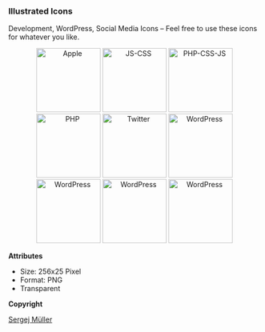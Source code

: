 ### Illustrated Icons

Development, WordPress, Social Media Icons – Feel free to use these icons for whatever you like.


<p align="center">
    <img width="128" height="128" src="https://raw.githubusercontent.com/sergejmueller/icons/master/icons/apple.png" alt="Apple" />
    <img width="128" height="128" src="https://raw.githubusercontent.com/sergejmueller/icons/master/icons/js-css.png" alt="JS-CSS" />
    <img width="128" height="128" src="https://raw.githubusercontent.com/sergejmueller/icons/master/icons/php-css-js.png" alt="PHP-CSS-JS" />
    <img width="128" height="128" src="https://raw.githubusercontent.com/sergejmueller/icons/master/icons/php.png" alt="PHP" />
    <img width="128" height="128" src="https://raw.githubusercontent.com/sergejmueller/icons/master/icons/twitter.png" alt="Twitter" />
    <img width="128" height="128" src="https://raw.githubusercontent.com/sergejmueller/icons/master/icons/wordpress1.png" alt="WordPress" />
    <img width="128" height="128" src="https://raw.githubusercontent.com/sergejmueller/icons/master/icons/wordpress2.png" alt="WordPress" />
    <img width="128" height="128" src="https://raw.githubusercontent.com/sergejmueller/icons/master/icons/wordpress3.png" alt="WordPress" />
    <img width="128" height="128" src="https://raw.githubusercontent.com/sergejmueller/icons/master/icons/wordpress4.png" alt="WordPress" />
</p>


**Attributes**

* Size: 256x25 Pixel
* Format: PNG
* Transparent


**Copyright**

[Sergej Müller](https://sergejmueller.github.io)